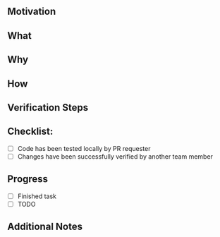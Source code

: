 ## Motivation
<!-- Add references to relevant tickets or a short description about what motivated you do it. (E.g JIRA: https://issues.jboss.org/browse/AEROGEAR-{} AND/OR ISSUE: https://github.com/aerogear/standards/issues/{}) -->

## What
<!-- Add an short answer for: What was done in this PR? (E.g Don't allow users has access to the feature X.) -->

## Why
<!-- Add an short answer for: Why it was done? (E.g The feature X was deprecated.) -->

## How
<!-- Add an short answer for: How it was done? (E.g By removing this feature from ... OR By removing just the button but not its implementation ... ) -->

## Verification Steps
<!-- Add the steps required to check this change. Following an example.
 
1. Go to `XX >> YY >> SS`
2. Create a new item `N` with the info `X`
3. Try to edit this item 
4. Check if in the left menu the feature X is not so long present. -->

## Checklist:

- [ ] Code has been tested locally by PR requester
- [ ] Changes have been successfully verified by another team member 

## Progress

- [ ] Finished task
- [ ] TODO

## Additional Notes
<!-- PS.: Add images and/or .gifs to illustrate what was changed if this pull request modifies the appearance/output of something presented to the users. -->
 
